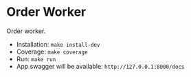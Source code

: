 # Order Worker

Order worker.

 - Installation: `make install-dev`
 - Coverage: `make coverage`
 - Run: `make run`
 - App swagger will be available: `http://127.0.0.1:8000/docs`